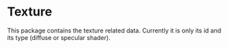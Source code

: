# Texture

This package contains the texture related data. Currently it is only its id and its type (diffuse or specular shader). 
